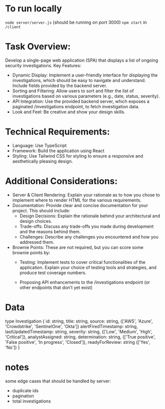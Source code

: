 # To run locally
`node server/server.js` (should be running on port 3000)
`npm start` in `/client`

# Task Overview:
Develop a single-page web application (SPA) that displays a list of ongoing security investigations.
Key Features:
- Dynamic Display: Implement a user-friendly interface for displaying the investigations, which
should be easy to navigate and understand. Include fields provided by the backend server.
- Sorting and Filtering: Allow users to sort and filter the list of investigations based on various
parameters (e.g., date, status, severity).
- API Integration: Use the provided backend server, which exposes a paginated
/investigations endpoint, to fetch investigation data.
- Look and Feel: Be creative and show your design skills.

# Technical Requirements:
- Language: Use TypeScript
- Framework: Build the application using React
- Styling: Use Tailwind CSS for styling to ensure a responsive and aesthetically pleasing design.

# Additional Considerations:
- Server & Client Rendering: Explain your rationale as to how you chose to implement where to
render HTML for the various requirements.
- Documentation: Provide clear and concise documentation for your project. This should
include:
  - Design Decisions: Explain the rationale behind your architectural and design choices.
  - Trade-offs: Discuss any trade-offs you made during development and the reasons
behind them.
  - Challenges: Describe any challenges you encountered and how you addressed them.
- Brownie Points: These are not required, but you can score some brownie points by:
  - Testing: Implement tests to cover critical functionalities of the application. Explain your
choice of testing tools and strategies, and produce test coverage numbers.

  - Proposing API enhancements to the /investigations endpoint (or other
endpoints that don’t yet exist)

# Data

type Investigation {
  id: string,
  title: string,
  source: string, (['AWS', 'Azure', 'Crowdstrike', 'SentinelOne', 'Okta'])
  alertFiredTimestamp: string,
  lastUpdatedTimestamp: string,
  severity: string, (['Low', 'Medium', 'High', 'Critical']),
  analystAssigned: string,
  determination: string, (['True positive', 'False positive', 'In progress', 'Closed']),
  readyForReview: string (['Yes', 'No'])
}

# notes

some edge cases that should be handled by server:
- duplicate ids
- pagination
- total investigations